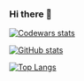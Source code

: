 ### Hi there 👋

[![Codewars stats](https://www.codewars.com/users/VSerge_c/badges/small)](https://www.codewars.com/users/VSerge_c)

[![GitHub stats](https://github-readme-stats.vercel.app/api?username=SergeiVasilyev)](https://github.com/anuraghazra/github-readme-stats)

[![Top Langs](https://github-readme-stats.vercel.app/api/top-langs/?username=SergeiVasilyev&layout=compact)](https://github.com/anuraghazra/github-readme-stats)







<!--
**SergeiVasilyev/SergeiVasilyev** is a ✨ _special_ ✨ repository because its `README.md` (this file) appears on your GitHub profile.

Here are some ideas to get you started:

- 🔭 I’m currently working on ...
- 🌱 I’m currently learning ...
- 👯 I’m looking to collaborate on ...
- 🤔 I’m looking for help with ...
- 💬 Ask me about ...
- 📫 How to reach me: ...
- 😄 Pronouns: ...
- ⚡ Fun fact: ...
-->
